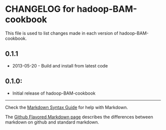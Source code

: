 # CHANGELOG for hadoop-BAM-cookbook

This file is used to list changes made in each version of hadoop-BAM-cookbook.

## 0.1.1

* 2013-05-20 - Build and install from latest code

## 0.1.0:

* Initial release of hadoop-BAM-cookbook

- - - 
Check the [Markdown Syntax Guide](http://daringfireball.net/projects/markdown/syntax) for help with Markdown.

The [Github Flavored Markdown page](http://github.github.com/github-flavored-markdown/) describes the differences between markdown on github and standard markdown.
